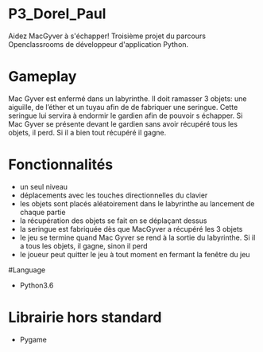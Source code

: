 # P3_Dorel_Paul
Aidez MacGyver à s'échapper! Troisième projet du parcours Openclassrooms de développeur d'application Python.

# Gameplay
Mac Gyver est enfermé dans un labyrinthe. Il doit ramasser 3 objets: une aiguille, de l’éther et un tuyau afin de de fabriquer une seringue. Cette seringue lui servira à endormir le gardien afin de pouvoir s échapper. Si Mac Gyver se présente devant le gardien sans avoir récupéré tous les objets, il perd. Si il a bien tout récupéré il gagne.

# Fonctionnalités
- un seul niveau
- déplacements avec les touches directionnelles du clavier
- les objets sont placés aléatoirement dans le labyrinthe au lancement de chaque partie
- la récupération des objets se fait en se déplaçant dessus
- la seringue est fabriquée dès que MacGyver a récupéré les 3 objets
- le jeu se termine quand Mac Gyver se rend à la sortie du labyrinthe. Si il a tous les objets, il gagne, sinon il perd
- le joueur peut quitter le jeu à tout moment en fermant la fenêtre du jeu

#Language
- Python3.6

# Librairie hors standard

- Pygame